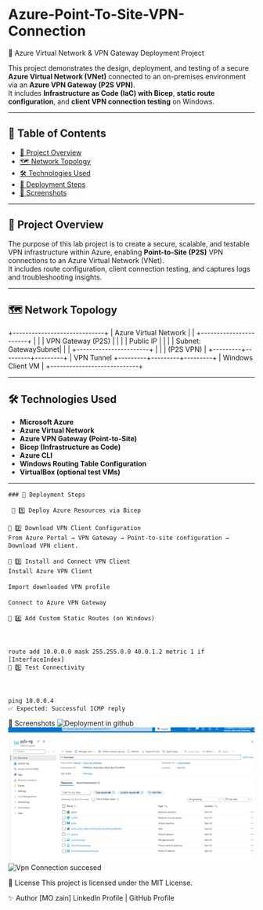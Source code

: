 # Azure-Point-To-Site-VPN-Connection
🚀 Azure Virtual Network & VPN Gateway Deployment Project

This project demonstrates the design, deployment, and testing of a secure **Azure Virtual Network (VNet)** connected to an on-premises environment via an **Azure VPN Gateway (P2S VPN)**.  
It includes **Infrastructure as Code (IaC) with Bicep**, **static route configuration**, and **client VPN connection testing** on Windows.

---

## 📑 Table of Contents

- [📖 Project Overview](#-project-overview)
- [🗺️ Network Topology](#-network-topology)
- [🛠️ Technologies Used](#-technologies-used)
- [🚀 Deployment Steps](#-deployment-steps)
- [📸 Screenshots](#-screenshots)

---

## 📖 Project Overview

The purpose of this lab project is to create a secure, scalable, and testable VPN infrastructure within Azure, enabling **Point-to-Site (P2S)** VPN connections to an Azure Virtual Network (VNet).  
It includes route configuration, client connection testing, and captures logs and troubleshooting insights.

---

## 🗺️ Network Topology

+-----------------------------+
| Azure Virtual Network |
| +-----------------------+ |
| | VPN Gateway (P2S) | |
| | Public IP | |
| | Subnet: GatewaySubnet| |
| +-----------------------+ |
| | (P2S VPN) |
+---------+---------+---------+
| VPN Tunnel
+---------+---------+---------+
| Windows Client VM |
+----------------------------+





---

## 🛠️ Technologies Used

- **Microsoft Azure**
- **Azure Virtual Network**
- **Azure VPN Gateway (Point-to-Site)**
- **Bicep (Infrastructure as Code)**
- **Azure CLI**
- **Windows Routing Table Configuration**
- **VirtualBox (optional test VMs)**

---

```
### 🚀 Deployment Steps

 📌 1️⃣ Deploy Azure Resources via Bicep

📌 2️⃣ Download VPN Client Configuration
From Azure Portal → VPN Gateway → Point-to-site configuration → Download VPN client.

📌 3️⃣ Install and Connect VPN Client
Install Azure VPN Client

Import downloaded VPN profile

Connect to Azure VPN Gateway

📌 4️⃣ Add Custom Static Routes (on Windows)



route add 10.0.0.0 mask 255.255.0.0 40.0.1.2 metric 1 if [InterfaceIndex]
📌 5️⃣ Test Connectivity



ping 10.0.0.4
✅ Expected: Successful ICMP reply
```
📸 Screenshots
![Deployment in github](screenshots/your-image-file.png)
![Deployed Resources](screenshots/p2s-all.png)
![Vpn Connection succesed](screenshots/your-image-file.png)






📄 License
This project is licensed under the MIT License.

✨ Author
[MO zain]
LinkedIn Profile | GitHub Profile
